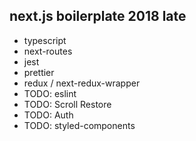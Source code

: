 ## next.js boilerplate 2018 late

- typescript
- next-routes
- jest
- prettier
- redux / next-redux-wrapper
- TODO: eslint
- TODO: Scroll Restore
- TODO: Auth
- TODO: styled-components
